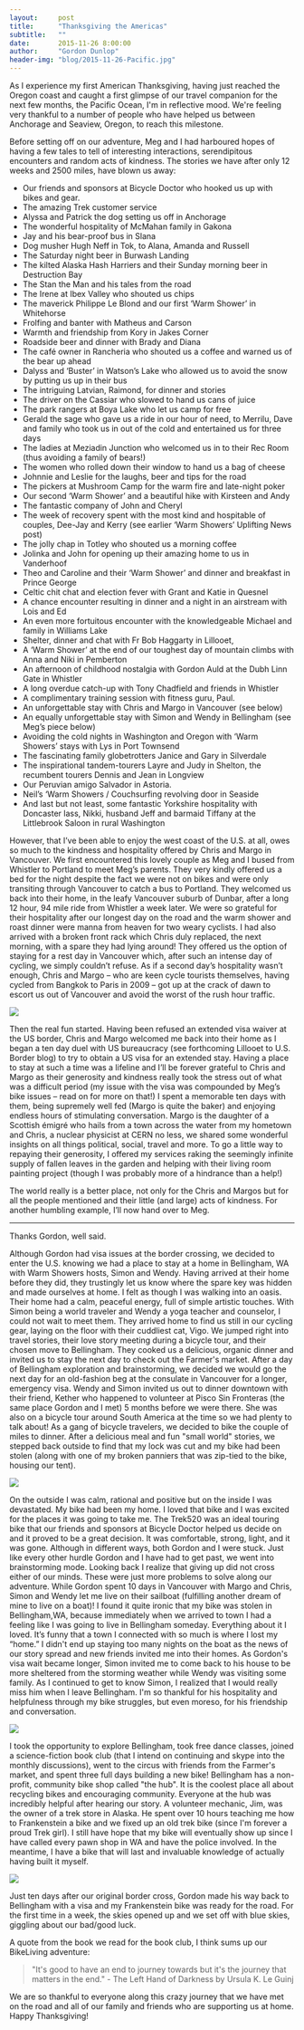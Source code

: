 ```yaml
---
layout:     post
title:      "Thanksgiving the Americas"
subtitle:   ""
date:       2015-11-26 8:00:00
author:     "Gordon Dunlop"
header-img: "blog/2015-11-26-Pacific.jpg"
---
```

As I experience my first American Thanksgiving, having just reached the Oregon coast and caught a first glimpse of our travel companion for the next few months, the Pacific Ocean, I'm in reflective mood.  We're feeling very thankful to a number of people who have helped us between Anchorage and Seaview, Oregon, to reach this milestone.

Before setting off on our adventure, Meg and I had harboured hopes of having a few tales to tell of interesting interactions, serendipitous encounters and random acts of kindness.  The stories we have after only 12 weeks and 2500 miles, have blown us away:

 - Our friends and sponsors at Bicycle Doctor who hooked us up with bikes and gear.
 - The amazing Trek customer service
 - Alyssa and Patrick the dog setting us off in Anchorage
 - The wonderful hospitality of McMahan family in Gakona
 - Jay and his bear-proof bus in Slana
 - Dog musher Hugh Neff in Tok, to Alana, Amanda and Russell
 - The Saturday night beer in Burwash Landing
 - The kilted Alaska Hash Harriers and their Sunday morning beer in Destruction Bay
 - The Stan the Man and his tales from the road
 - The Irene at Ibex Valley who shouted us chips
 - The maverick Philippe Le Blond and our first ‘Warm Shower’ in Whitehorse
 - Frolfing and banter with Matheus and Carson
 - Warmth and friendship from Kory in Jakes Corner
 - Roadside beer and dinner with Brady and Diana
 - The café owner in Rancheria who shouted us a coffee and warned us of the bear up ahead
 - Dalyss and ‘Buster’ in Watson’s Lake who allowed us to avoid the snow by putting us up in their bus
 - The intriguing Latvian, Raimond, for dinner and stories
 - The driver on the Cassiar who slowed to hand us cans of juice
 - The park rangers at Boya Lake who let us camp for free
 - Gerald the sage who gave us a ride in our hour of need, to Merrilu, Dave and family who took us in out of the cold and entertained us for three days
 - The ladies at Meziadin Junction who welcomed us in to their Rec Room (thus avoiding a family of bears!)
 - The women who rolled down their window to hand us a bag of cheese
 - Johnnie and Leslie for the laughs, beer and tips for the road
 - The pickers at Mushroom Camp for the warm fire and late-night poker
 - Our second ‘Warm Shower’ and a beautiful hike with Kirsteen and Andy
 - The fantastic company of John and Cheryl
 - The week of recovery spent with the most kind and hospitable of couples, Dee-Jay and Kerry (see earlier ‘Warm Showers’ Uplifting News post)
 - The jolly chap in Totley who shouted us a morning coffee
 - Jolinka and John for opening up their amazing home to us in Vanderhoof
 - Theo and Caroline and their ‘Warm Shower’ and dinner and breakfast in Prince George
 - Celtic chit chat and election fever with Grant and Katie in Quesnel
 - A chance encounter resulting in dinner and a night in an airstream with Lois and Ed
 - An even more fortuitous encounter with the knowledgeable Michael and family in Williams Lake
 - Shelter, dinner and chat with Fr Bob Haggarty in Lillooet,
 - A ‘Warm Shower’ at the end of our toughest day of mountain climbs with Anna and Niki in Pemberton
 - An afternoon of childhood nostalgia with Gordon Auld at the Dubh Linn Gate in Whistler
 - A long overdue catch-up with Tony Chadfield and friends in Whistler
 - A complimentary training session with fitness guru, Paul.
 - An unforgettable stay with Chris and Margo in Vancouver (see below)
 - An equally unforgettable stay with Simon and Wendy in Bellingham (see Meg’s piece below)
 - Avoiding the cold nights in Washington and Oregon with ‘Warm Showers’ stays with Lys in Port Townsend
 - The fascinating family globetrotters Janice and Gary in Silverdale
 - The inspirational tandem-tourers Layre and Judy in Shelton, the recumbent tourers Dennis and Jean in Longview
 - Our Peruvian amigo Salvador in Astoria.
 - Neil’s ‘Warm Showers / Couchsurfing revolving door in Seaside
 - And last but not least, some fantastic Yorkshire hospitality with Doncaster lass, Nikki, husband Jeff and barmaid Tiffany at the Littlebrook Saloon in rural Washington

 However, that I’ve been able to enjoy the west coast of the U.S. at all, owes so much to the kindness and hospitality offered by Chris and Margo in Vancouver.  We first encountered this lovely couple as Meg and I bused from Whistler to Portland to meet Meg’s parents. They very kindly offered us a bed for the night despite the fact we were not on bikes and were only transiting through Vancouver to catch a bus to Portland. They welcomed us back into their home, in the leafy Vancouver suburb of
 Dunbar, after a long 12 hour, 94 mile ride from Whistler a week later.  We were so grateful for their hospitality after our longest day on the road and the warm shower and roast dinner were manna from heaven for two weary cyclists.   I had also arrived with a broken front rack which Chris duly replaced, the next morning, with a spare they had lying around! They offered us the option of staying for a rest day in Vancouver which, after such an intense day of cycling, we simply couldn’t refuse.
 As if a second day’s hospitality wasn’t enough, Chris and Margo – who are keen cycle tourists themselves, having cycled from Bangkok to Paris in 2009 – got up at the crack of dawn to escort us out of Vancouver and avoid the worst of the rush hour traffic.

<img class="img-responsive center-block" src ="{{ site.url }}/blog/2015-11-26-Margo_and_Chris.jpg"/>

 Then the real fun started.  Having been refused an extended visa waiver at the US border, Chris and Margo welcomed me back into their home as I began a ten day duel with US bureaucracy (see forthcoming Lillooet to U.S. Border blog) to try to obtain a US visa for an extended stay.  Having a place to stay at such a time was a lifeline and I’ll be forever grateful to Chris and Margo as their generosity and kindness really took the stress out of what was a difficult period (my issue with the visa
 was compounded by Meg’s bike issues – read on for more on that!) I spent a memorable ten days with them, being supremely well fed (Margo is quite the baker) and enjoying endless hours of stimulating conversation. Margo is the daughter of a Scottish émigré who hails from a town across the water from my hometown and Chris, a nuclear physicist at CERN no less, we shared some wonderful insights on all things political, social, travel and more.  To go a little way to repaying their generosity, I
 offered my services raking the seemingly infinite supply of fallen leaves in the garden and helping with their living room painting project (though I was probably more of a hindrance than a help!)

 The world really is a better place, not only for the Chris and Margos but for all the people mentioned and their little (and large) acts of kindness.  For another humbling example, I’ll now hand over to Meg.

---

Thanks Gordon, well said.

 Although Gordon had visa issues at the border crossing, we decided to enter the U.S. knowing we had a place to stay at a home in Bellingham, WA with Warm Showers hosts, Simon and Wendy. Having arrived at their home before they did, they trustingly let us know where the spare key was hidden and made ourselves at home. I felt as though I was walking into an oasis. Their home had a calm, peaceful energy, full of simple artistic touches. With Simon being a world traveler and Wendy a yoga teacher
 and counselor, I could not wait to meet them. They arrived home to find us still in our cycling gear, laying on the floor with their cuddliest cat, Vigo. We jumped right into travel stories, their love story meeting during a bicycle tour, and their chosen move to Bellingham. They cooked us a delicious, organic dinner and invited us to stay the next day to check out the Farmer's market. After a day of Bellingham exploration and brainstorming, we decided we would go the next day for an
 old-fashion beg at the consulate in Vancouver for a longer, emergency visa. Wendy and Simon invited us out to dinner downtown with their friend, Kether who happened to volunteer at Pisco Sin Fronteras (the same place Gordon and I met) 5 months before we were there. She was also on a bicycle tour around South America at the time so we had plenty to talk about! As a gang of bicycle travelers, we decided to bike the couple of miles to dinner. After a delicious meal and fun "small world" stories,
 we stepped back outside to find that my lock was cut and my bike had been stolen (along with one of my broken panniers that was zip-tied to the bike, housing our tent).

<img class="img-responsive center-block" src ="{{ site.url }}/blog/2015-11-26-Simon.jpg"/>

 On the outside I was calm, rational and positive but on the inside I was devastated. My bike had been my home. I loved that bike and I was excited for the places it was going to take me. The Trek520 was an ideal touring bike that our friends and sponsors at Bicycle Doctor helped us decide on and it proved to be a great decision. It was comfortable, strong, light, and it was gone. Although in different ways, both Gordon and I were stuck.
 Just like every other hurdle Gordon and I have had to get past, we went into brainstorming mode.  Looking back I realize that giving up did not cross either of our minds. These were just more problems to solve along our adventure.  While Gordon spent 10 days in Vancouver with Margo and Chris, Simon and Wendy let me live on their sailboat (fulfilling another dream of mine to live on a boat)! I found it quite ironic that my bike was stolen in Bellingham,WA, because immediately when we arrived to
 town I had a feeling like I was going to live in Bellingham someday. Everything about it I loved. It’s funny that a town I connected with so much is where I lost my “home.” I didn't end up staying too many nights on the boat as the news of our story spread and new friends invited me into their homes. As Gordon's visa wait became longer, Simon invited me to come back to his house to be more sheltered from the storming weather while Wendy was visiting some family. As I continued to get to know
 Simon, I realized that I would really miss him when I leave Bellingham. I'm so thankful for his hospitality and helpfulness through my bike struggles, but even moreso, for his friendship and conversation.

<img class="img-responsive center-block" src ="{{ site.url }}/blog/2015-11-26-Chris_repairing.jpg"/>

 I took the opportunity to explore Bellingham, took free dance classes, joined a science-fiction book club (that I intend on continuing and skype into the monthly discussions), went to the circus with friends from the Farmer's market, and spent three full days building a new bike! Bellingham has a non-profit, community bike shop called "the hub". It is the coolest place all about recycling bikes and encouraging community. Everyone at the hub was incredibly helpful after hearing our story.  A
 volunteer mechanic, Jim, was the owner of a trek store in Alaska. He spent over 10 hours teaching me how to Frankenstein a bike and we fixed up an old trek bike (since I'm forever a proud Trek girl). I still have hope that my bike will eventually show up since I have called every pawn shop in WA and have the police involved. In the meantime, I have a bike that will last and invaluable knowledge of actually having built it myself.

<img class="img-responsive center-block" src ="{{ site.url }}/blog/2015-11-26-Jim.jpg"/>

 Just ten days after our original border cross, Gordon made his way back to Bellingham with a visa and my Frankenstein bike was ready for the road. For the first time in a week, the skies opened up and we set off with blue skies, giggling about our bad/good luck.

 A quote from the book we read for the book club, I think sums up our BikeLiving adventure:

 >"It's good to have an end to journey towards but it's the journey that matters in the end." - The Left Hand of Darkness by Ursula K. Le Guinj

 We are so thankful to everyone along this crazy journey that we have met on the road and all of our family and friends who are supporting us at home. Happy Thanksgiving!
